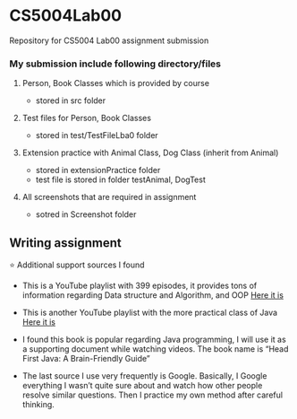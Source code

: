 # CS5004Lab00
Repository for CS5004 Lab00 assignment submission

### My submission include following directory/files

1. Person, Book Classes which is provided by course
   -  stored in src folder

2. Test files for Person, Book Classes
   - stored in test/TestFileLba0 folder
     
3. Extension practice with Animal Class, Dog Class (inherit from Animal)
   - stored in extensionPractice folder
   - test file is stored in folder testAnimal, DogTest

4. All screenshots that are required in assignment
   - sotred in Screenshot folder
  
## Writing assignment

:star: Additional support sources I found
  - This is a YouTube playlist with 399 episodes, it provides tons of information regarding Data structure and Algorithm, and OOP [Here it is](https://youtube.com/playlist?list=PLFbd8KZNbe-9MNUoTVeKrIACuTrhIEFNA&si=wTKgoYZPPDAE5kWP)

  - This is another YouTube playlist with the more practical class of Java [Here it is](https://youtube.com/playlist?list=PLmOn9nNkQxJFvyhDYx0ya4F75uTtUHA_f&si=J_cSmsael55iVlNd)

  - I found this book is popular regarding Java programming, I will use it as a supporting document while watching videos. The book name is “Head First Java: A Brain-Friendly Guide”
    
  - The last source I use very frequently is Google. Basically, I Google everything I wasn’t quite sure about and watch how other people resolve similar questions. Then I practice my own   method after careful thinking.
